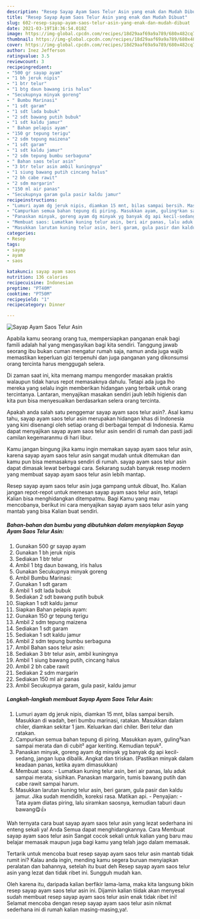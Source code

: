 ```yaml
---
description: "Resep Sayap Ayam Saos Telur Asin yang enak dan Mudah Dibuat"
title: "Resep Sayap Ayam Saos Telur Asin yang enak dan Mudah Dibuat"
slug: 602-resep-sayap-ayam-saos-telur-asin-yang-enak-dan-mudah-dibuat
date: 2021-03-19T18:36:54.018Z
image: https://img-global.cpcdn.com/recipes/18d29aaf69a9a789/680x482cq70/sayap-ayam-saos-telur-asin-foto-resep-utama.jpg
thumbnail: https://img-global.cpcdn.com/recipes/18d29aaf69a9a789/680x482cq70/sayap-ayam-saos-telur-asin-foto-resep-utama.jpg
cover: https://img-global.cpcdn.com/recipes/18d29aaf69a9a789/680x482cq70/sayap-ayam-saos-telur-asin-foto-resep-utama.jpg
author: Inez Jefferson
ratingvalue: 3.5
reviewcount: 3
recipeingredient:
- "500 gr sayap ayam"
- "1 bh jeruk nipis"
- "1 btr telur"
- "1 btg daun bawang iris halus"
- "Secukupnya minyak goreng"
- " Bumbu Marinasi"
- "1 sdt garam"
- "1 sdt lada bubuk"
- "2 sdt bawang putih bubuk"
- "1 sdt kaldu jamur"
- " Bahan pelapis ayam"
- "150 gr tepung terigu"
- "2 sdm tepung maizena"
- "1 sdt garam"
- "1 sdt kaldu jamur"
- "2 sdm tepung bumbu serbaguna"
- " Bahan saos telur asin"
- "3 btr telur asin ambil kuningnya"
- "1 siung bawang putih cincang halus"
- "2 bh cabe rawit"
- "2 sdm margarin"
- "150 ml air panas"
- "Secukupnya garam gula pasir kaldu jamur"
recipeinstructions:
- "Lumuri ayam dg jeruk nipis, diamkan 15 mnt, bilas sampai bersih. Masukkan di wadah, beri bumbu marinasi, ratakan. Masukkan dalam chiler, diamkan sekitar 1 jam. Keluarkan dari chiler. Beri telur dan ratakan."
- "Campurkan semua bahan tepung di piring. Masukkan ayam, guling²kan sampai merata dan di cubit² agar keriting. Kemudian tepuk²."
- "Panaskan minyak, goreng ayam dg minyak yg banyak dg api kecil-sedang, jangan lupa dibalik. Angkat dan tiriskan. (Pastikan minyak dalam keadaan panas, ketika ayam dimasukkan)"
- "Membuat saos: Lumatkan kuning telur asin, beri air panas, lalu aduk sampai merata, sisihkan. Panaskan margarin, tumis bawang putih dan cabe rawit sampai harum."
- "Masukkan larutan kuning telur asin, beri garam, gula pasir dan kaldu jamur. Jika sudah mendidih, koreksi rasa. Matikan api.  Penyajian: Tata ayam diatas piring, lalu siramkan saosnya, kemudian taburi daun bawang😋👍"
categories:
- Resep
tags:
- sayap
- ayam
- saos

katakunci: sayap ayam saos 
nutrition: 136 calories
recipecuisine: Indonesian
preptime: "PT40M"
cooktime: "PT50M"
recipeyield: "1"
recipecategory: Dinner

---
```



![Sayap Ayam Saos Telur Asin](https://img-global.cpcdn.com/recipes/18d29aaf69a9a789/680x482cq70/sayap-ayam-saos-telur-asin-foto-resep-utama.jpg)

Apabila kamu seorang orang tua, mempersiapkan panganan enak bagi famili adalah hal yang mengasyikan bagi kita sendiri. Tanggung jawab seorang ibu bukan cuman mengatur rumah saja, namun anda juga wajib memastikan keperluan gizi terpenuhi dan juga panganan yang dikonsumsi orang tercinta harus menggugah selera.

Di zaman  saat ini, kita memang mampu mengorder masakan praktis walaupun tidak harus repot memasaknya dahulu. Tetapi ada juga lho mereka yang selalu ingin memberikan hidangan yang terbaik untuk orang tercintanya. Lantaran, menyajikan masakan sendiri jauh lebih higienis dan kita pun bisa menyesuaikan berdasarkan selera orang tercinta. 



Apakah anda salah satu penggemar sayap ayam saos telur asin?. Asal kamu tahu, sayap ayam saos telur asin merupakan hidangan khas di Indonesia yang kini disenangi oleh setiap orang di berbagai tempat di Indonesia. Kamu dapat menyajikan sayap ayam saos telur asin sendiri di rumah dan pasti jadi camilan kegemaranmu di hari libur.

Kamu jangan bingung jika kamu ingin memakan sayap ayam saos telur asin, karena sayap ayam saos telur asin sangat mudah untuk ditemukan dan kamu pun bisa memasaknya sendiri di rumah. sayap ayam saos telur asin dapat dimasak lewat berbagai cara. Sekarang sudah banyak resep modern yang membuat sayap ayam saos telur asin lebih mantap.

Resep sayap ayam saos telur asin juga gampang untuk dibuat, lho. Kalian jangan repot-repot untuk memesan sayap ayam saos telur asin, tetapi Kalian bisa menghidangkan ditempatmu. Bagi Kamu yang mau mencobanya, berikut ini cara menyajikan sayap ayam saos telur asin yang mantab yang bisa Kalian buat sendiri.

<!--inarticleads1-->

##### Bahan-bahan dan bumbu yang dibutuhkan dalam menyiapkan Sayap Ayam Saos Telur Asin:

1. Gunakan 500 gr sayap ayam
1. Gunakan 1 bh jeruk nipis
1. Sediakan 1 btr telur
1. Ambil 1 btg daun bawang, iris halus
1. Gunakan Secukupnya minyak goreng
1. Ambil  Bumbu Marinasi:
1. Gunakan 1 sdt garam
1. Ambil 1 sdt lada bubuk
1. Sediakan 2 sdt bawang putih bubuk
1. Siapkan 1 sdt kaldu jamur
1. Siapkan  Bahan pelapis ayam:
1. Gunakan 150 gr tepung terigu
1. Ambil 2 sdm tepung maizena
1. Sediakan 1 sdt garam
1. Sediakan 1 sdt kaldu jamur
1. Ambil 2 sdm tepung bumbu serbaguna
1. Ambil  Bahan saos telur asin:
1. Sediakan 3 btr telur asin, ambil kuningnya
1. Ambil 1 siung bawang putih, cincang halus
1. Ambil 2 bh cabe rawit
1. Sediakan 2 sdm margarin
1. Sediakan 150 ml air panas
1. Ambil Secukupnya garam, gula pasir, kaldu jamur




<!--inarticleads2-->

##### Langkah-langkah membuat Sayap Ayam Saos Telur Asin:

1. Lumuri ayam dg jeruk nipis, diamkan 15 mnt, bilas sampai bersih. Masukkan di wadah, beri bumbu marinasi, ratakan. Masukkan dalam chiler, diamkan sekitar 1 jam. Keluarkan dari chiler. Beri telur dan ratakan.
1. Campurkan semua bahan tepung di piring. Masukkan ayam, guling²kan sampai merata dan di cubit² agar keriting. Kemudian tepuk².
1. Panaskan minyak, goreng ayam dg minyak yg banyak dg api kecil-sedang, jangan lupa dibalik. Angkat dan tiriskan. (Pastikan minyak dalam keadaan panas, ketika ayam dimasukkan)
1. Membuat saos: - Lumatkan kuning telur asin, beri air panas, lalu aduk sampai merata, sisihkan. Panaskan margarin, tumis bawang putih dan cabe rawit sampai harum.
1. Masukkan larutan kuning telur asin, beri garam, gula pasir dan kaldu jamur. Jika sudah mendidih, koreksi rasa. Matikan api.  - Penyajian: - Tata ayam diatas piring, lalu siramkan saosnya, kemudian taburi daun bawang😋👍




Wah ternyata cara buat sayap ayam saos telur asin yang lezat sederhana ini enteng sekali ya! Anda Semua dapat menghidangkannya. Cara Membuat sayap ayam saos telur asin Sangat cocok sekali untuk kalian yang baru mau belajar memasak maupun juga bagi kamu yang telah jago dalam memasak.

Tertarik untuk mencoba buat resep sayap ayam saos telur asin mantab tidak rumit ini? Kalau anda ingin, mending kamu segera buruan menyiapkan peralatan dan bahannya, setelah itu buat deh Resep sayap ayam saos telur asin yang lezat dan tidak ribet ini. Sungguh mudah kan. 

Oleh karena itu, daripada kalian berfikir lama-lama, maka kita langsung bikin resep sayap ayam saos telur asin ini. Dijamin kalian tiidak akan menyesal sudah membuat resep sayap ayam saos telur asin enak tidak ribet ini! Selamat mencoba dengan resep sayap ayam saos telur asin nikmat sederhana ini di rumah kalian masing-masing,ya!.

